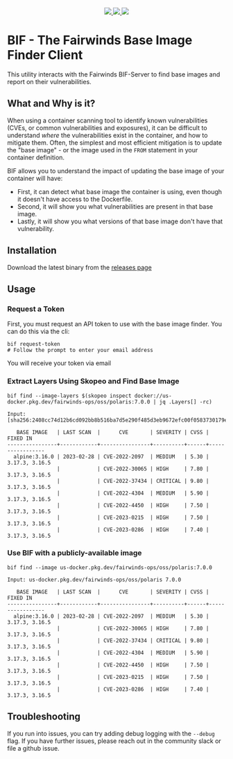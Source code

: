 <div align="center">
    <br>
    <a href="https://github.com/FairwindsOps/bif/releases">
        <img src="https://img.shields.io/github/v/release/FairwindsOps/bif">
    </a>
    <a href="https://bif.docs.fairwinds.com">
        <img src="https://img.shields.io/badge/-docuementation-green">
    </a>
    <a href="https://join.slack.com/t/fairwindscommunity/shared_invite/zt-e3c6vj4l-3lIH6dvKqzWII5fSSFDi1g">
      <img src="https://img.shields.io/static/v1?label=Slack&message=Join+our+Community&color=4a154b&logo=slack">
    </a>
</div>

# BIF - The Fairwinds Base Image Finder Client

This utility interacts with the Fairwinds BIF-Server to find base images and report on their vulnerabilities.

## What and Why is it?

When using a container scanning tool to identify known vulnerabilities (CVEs, or common vulnerabilities and exposures), it can be difficult to understand _where_ the vulnerabilities exist in the container, and how to mitigate them. Often, the simplest and most efficient mitigation is to update the "base image" - or the image used in the `FROM` statement in your container definition.

BIF allows you to understand the impact of updating the base image of your container will have:
  * First, it can detect what base image the container is using, even though it doesn't have access to the Dockerfile.
  * Second, it will show you what vulnerabilities are present in that base image.
  * Lastly, it will show you what versions of that base image don't have that vulnerability.

## Installation

Download the latest binary from the [releases page](https://github.com/FairwindsOps/bif/releases/latest)

## Usage

### Request a Token

First, you must request an API token to use with the base image finder. You can do this via the cli:

```
bif request-token
# Follow the prompt to enter your email address
```

You will receive your token via email

### Extract Layers Using Skopeo and Find Base Image

```
bif find --image-layers $(skopeo inspect docker://us-docker.pkg.dev/fairwinds-ops/oss/polaris:7.0.0 | jq .Layers[] -rc)

Input:  [sha256:2408cc74d12b6cd092bb8b516ba7d5e290f485d3eb9672efc00f0583730179e8]

   BASE IMAGE   | LAST SCAN  |      CVE       | SEVERITY | CVSS |    FIXED IN
----------------+------------+----------------+----------+------+-----------------
  alpine:3.16.0 | 2023-02-28 | CVE-2022-2097  | MEDIUM   | 5.30 | 3.17.3, 3.16.5
                |            | CVE-2022-30065 | HIGH     | 7.80 | 3.17.3, 3.16.5
                |            | CVE-2022-37434 | CRITICAL | 9.80 | 3.17.3, 3.16.5
                |            | CVE-2022-4304  | MEDIUM   | 5.90 | 3.17.3, 3.16.5
                |            | CVE-2022-4450  | HIGH     | 7.50 | 3.17.3, 3.16.5
                |            | CVE-2023-0215  | HIGH     | 7.50 | 3.17.3, 3.16.5
                |            | CVE-2023-0286  | HIGH     | 7.40 | 3.17.3, 3.16.5
```

### Use BIF with a publicly-available image
```
bif find --image us-docker.pkg.dev/fairwinds-ops/oss/polaris:7.0.0

Input: us-docker.pkg.dev/fairwinds-ops/oss/polaris 7.0.0

   BASE IMAGE   | LAST SCAN  |      CVE       | SEVERITY | CVSS |    FIXED IN
----------------+------------+----------------+----------+------+-----------------
  alpine:3.16.0 | 2023-02-28 | CVE-2022-2097  | MEDIUM   | 5.30 | 3.17.3, 3.16.5
                |            | CVE-2022-30065 | HIGH     | 7.80 | 3.17.3, 3.16.5
                |            | CVE-2022-37434 | CRITICAL | 9.80 | 3.17.3, 3.16.5
                |            | CVE-2022-4304  | MEDIUM   | 5.90 | 3.17.3, 3.16.5
                |            | CVE-2022-4450  | HIGH     | 7.50 | 3.17.3, 3.16.5
                |            | CVE-2023-0215  | HIGH     | 7.50 | 3.17.3, 3.16.5
                |            | CVE-2023-0286  | HIGH     | 7.40 | 3.17.3, 3.16.5
```

## Troubleshooting

If you run into issues, you can try adding debug logging with the `--debug` flag. If you have further issues, please reach out in the community slack or file a github issue.
